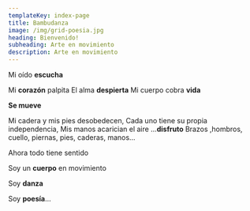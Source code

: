 ```yaml
---
templateKey: index-page
title: Bambudanza
image: /img/grid-poesia.jpg
heading: Bienvenido!
subheading: Arte en movimiento
description: Arte en movimiento
---
```


Mi oído **escucha**

Mi **corazón** palpita
El alma **despierta**
Mi cuerpo cobra **vida**

**Se mueve**

Mi cadera y mis pies desobedecen,
Cada uno tiene su propia independencia,
Mis manos acarician el aire …**disfruto**
Brazos ,hombros, cuello, piernas, pies, caderas, manos…

Ahora todo tiene sentido

Soy un **cuerpo** en movimiento

Soy **danza**

Soy **poesía**…
